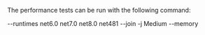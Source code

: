 The performance tests can be run with the following command:

--runtimes net6.0 net7.0 net8.0 net481 --join -j Medium --memory